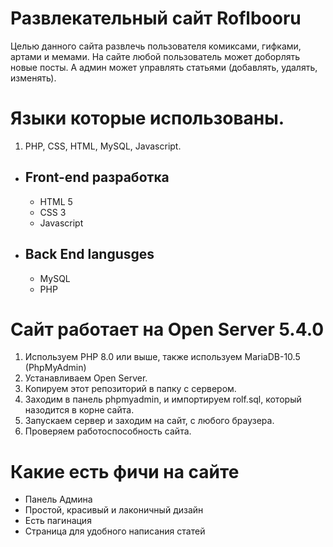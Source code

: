 # Развлекательный сайт Roflbooru

Целью данного сайта развлечь пользователя комиксами, гифками, артами и мемами. На сайте любой пользователь может доборлять новые посты. А админ может управлять статьями (добавлять, удалять, изменять).

# Языки которые использованы.
1. PHP, CSS, HTML, MySQL, Javascript.

- ## Front-end разработка
    - HTML 5
    - CSS 3
    - Javascript
	
- ## Back End langusges
    - MySQL
    - PHP

# Сайт работает на Open Server 5.4.0
1. Используем PHP 8.0 или выше, также используем MariaDB-10.5 (PhpMyAdmin)
2. Устанавливаем Open Server.
3. Копируем этот репозиторий в папку с сервером.
4. Заходим в панель phpmyadmin, и импортируем rolf.sql, который назодится в корне сайта.
5. Запускаем сервер и заходим на сайт, с любого браузера.
6. Проверяем работоспособность сайта.

# Какие есть фичи на сайте
- Панель Админа
- Простой, красивый и лаконичный дизайн
- Есть пагинация
- Страница для удобного написания статей
